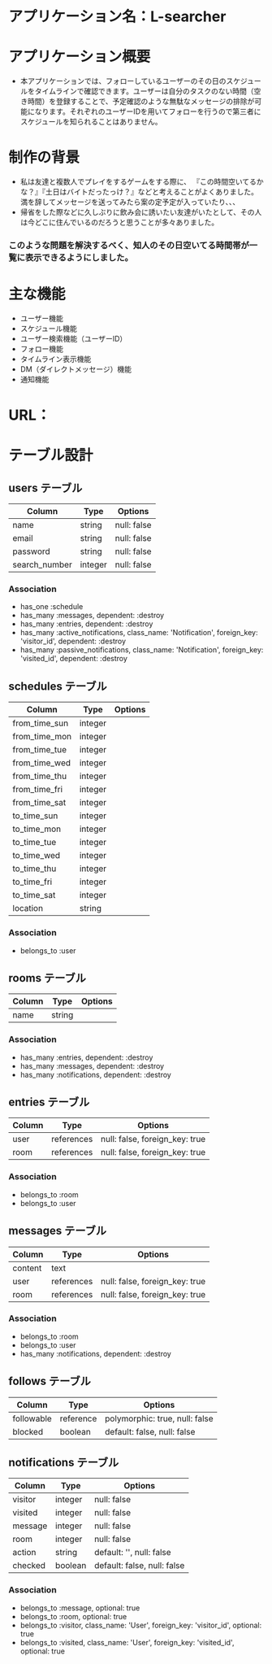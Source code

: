 # アプリケーション名：L-searcher

# アプリケーション概要
- 本アプリケーションでは、フォローしているユーザーのその日のスケジュールをタイムラインで確認できます。ユーザーは自分のタスクのない時間（空き時間）を登録することで、予定確認のような無駄なメッセージの排除が可能になります。それぞれのユーザーIDを用いてフォローを行うので第三者にスケジュールを知られることはありません。

# 制作の背景
- 私は友達と複数人でプレイをするゲームをする際に、 『この時間空いてるかな？』『土日はバイトだったっけ？』などと考えることがよくありました。満を辞してメッセージを送ってみたら案の定予定が入っていたり、、、
- 帰省をした際などに久しぶりに飲み会に誘いたい友達がいたとして、その人は今どこに住んでいるのだろうと思うことが多々ありました。
### このような問題を解決するべく、知人のその日空いてる時間帯が一覧に表示できるようにしました。
# 主な機能
- ユーザー機能
- スケジュール機能
- ユーザー検索機能（ユーザーID）
- フォロー機能
- タイムライン表示機能
- DM（ダイレクトメッセージ）機能
- 通知機能

# URL：

# 







# テーブル設計

## users テーブル 

| Column                | Type    | Options     |
| --------------------- | ------- | ----------- |
| name                  | string  | null: false |
| email                 | string  | null: false |
| password              | string  | null: false |
| search_number         | integer | null: false |

### Association

- has_one :schedule
- has_many :messages, dependent: :destroy
- has_many :entries, dependent: :destroy
- has_many :active_notifications, class_name: 'Notification', foreign_key: 'visitor_id', dependent: :destroy
- has_many :passive_notifications, class_name: 'Notification', foreign_key: 'visited_id', dependent: :destroy

## schedules テーブル

| Column           | Type    | Options     |
| ---------------- | ------- | ----------- |
| from_time_sun    | integer |             |
| from_time_mon    | integer |             |
| from_time_tue    | integer |             |
| from_time_wed    | integer |             |
| from_time_thu    | integer |             |
| from_time_fri    | integer |             |
| from_time_sat    | integer |             |
| to_time_sun      | integer |             |
| to_time_mon      | integer |             |
| to_time_tue      | integer |             |
| to_time_wed      | integer |             |
| to_time_thu      | integer |             |
| to_time_fri      | integer |             |
| to_time_sat      | integer |             |
| location         | string  |             |

### Association

- belongs_to :user

## rooms テーブル

| Column | Type   | Options     |
| ------ | ------ | ----------- |
| name   | string |             |

### Association

- has_many :entries, dependent: :destroy
- has_many :messages, dependent: :destroy
- has_many :notifications, dependent: :destroy

## entries テーブル

| Column | Type       | Options                        |
| ------ | ---------- | ------------------------------ |
| user   | references | null: false, foreign_key: true |
| room   | references | null: false, foreign_key: true |

### Association

- belongs_to :room
- belongs_to :user

## messages テーブル

| Column  | Type       | Options                        |
| ------- | ---------- | ------------------------------ |
| content | text       |                                |
| user    | references | null: false, foreign_key: true |
| room    | references | null: false, foreign_key: true |

### Association

- belongs_to :room
- belongs_to :user
- has_many :notifications, dependent: :destroy

## follows テーブル

| Column     | Type      | Options                        |
| ---------- | --------- | ------------------------------ |
| followable | reference | polymorphic: true, null: false |
| blocked    | boolean   | default: false, null: false    |

## notifications テーブル

| Column     | Type      | Options                        |
| ---------- | --------- | ------------------------------ |
| visitor    | integer   | null: false                    |
| visited    | integer   | null: false                    |
| message    | integer   | null: false                    |
| room       | integer   | null: false                    |
| action     | string    | default: '', null: false       |
| checked    | boolean   | default: false, null: false    |

### Association

- belongs_to :message, optional: true
- belongs_to :room, optional: true
- belongs_to :visitor, class_name: 'User', foreign_key: 'visitor_id', optional: true
- belongs_to :visited, class_name: 'User', foreign_key: 'visited_id', optional: true
